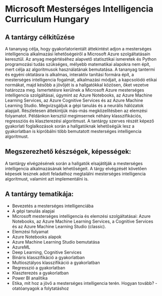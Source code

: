 # Microsoft Mesterséges Intelligencia Curriculum Hungary

## A tantárgy célkitűzése 
A tananyag célja, hogy gyakorlatorientált áttekintést adjon a mesterséges intelligencia alkalmazási lehetőségeiről a Microsoft Azure szolgáltatásain keresztül. Az anyag megértéséhez alapvető statisztikai ismeretek és Python programozási tudás szükséges, mélyebb matematikai alapokra nem épít, mert célja az algoritmusok használatának bemutatása. A tananyag tantermi és egyéni oktatásra is alkalmas, interaktív tanítási formára épít, a mesterséges intelligencia fogalmát, alkalmazási módjait, a kapcsolódó etikai normákat, majd később a jövőjét is a hallgatókkal közösen, őket vezetve határozza meg. Ismertetésre kerülnek a Microsoft Azure mesterséges intelligencia szolgáltásai, úgymint az Azure Notebooks, az Azure Machine Learning Services, az Azure Cognitive Services és az Azure Machine Learning Studio. Megvizsgáljuk a gépi tanulás és a neurális hálózatok alapjait. Részletesen áttekintjük más-más megközelítésben az elemzési folyamatot. Példánkon kersztül megimsernek néhány klasszifikációs, regressziós és klaszterezési algoritmust. A tantárgy szerves részét képező gyakorlati foglalkozások során a hallgatóknak lehetőségük lesz a gyakorlatban is kipróbálni több bemutatott mesterséges intelligencia algoritmust. 

## Megszerezhető készségek, képességek:
A tantárgy elvégzésének során a hallgatók elsajátítják a mesterséges intelligencia alkalmazásának lehetőségeit. A tárgy elvégzését követően képesek lesznek adott feladathoz megtalálni mesterséges intelligencia algoritmust, valamint azt implementálni is. 

## A tantárgy tematikája:
* Bevezetés a mesterséges intelligenciába
* A gépi tanulás alapjai
* Microsoft mesterséges intelligencia és elemzési szolgáltatásai: Azure Notebooks, az Azure Machine Learning Services, a Cognitive Services és az Azure Machine Learning Studio (classic).
* Elemzési folyamat
* Azure Notebooks alapok 
* Azure Machine Learning Studio bemutatása
* AzureML
* Deep Learning, Cognitive Services
* Bináris klasszifikáció a gyakorlatban
* Multiosztályos klasszifikáció a gyakorlatban
* Regresszió a gyakorlatban
* Klaszterezés a gyakorlatban
* Power BI analitika
* Etika, mit hoz a jövő a mesterséges intelligencia terén. Hogyan tovább? - otatóanyagok a folytatáshoz
